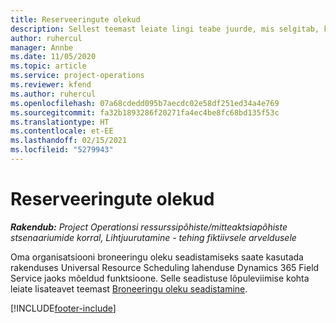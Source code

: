 ```yaml
---
title: Reserveeringute olekud
description: Sellest teemast leiate lingi teabe juurde, mis selgitab, kuidas rakenduses Project Operations broneeringute ajakava seadistada.
author: ruhercul
manager: Annbe
ms.date: 11/05/2020
ms.topic: article
ms.service: project-operations
ms.reviewer: kfend
ms.author: ruhercul
ms.openlocfilehash: 07a68cdedd095b7aecdc02e58df251ed34a4e769
ms.sourcegitcommit: fa32b1893286f20271fa4ec4be8fc68bd135f53c
ms.translationtype: HT
ms.contentlocale: et-EE
ms.lasthandoff: 02/15/2021
ms.locfileid: "5279943"
---
```

# <a name="booking-statuses"></a>Reserveeringute olekud

_**Rakendub:** Project Operationsi ressurssipõhiste/mitteaktsiapõhiste stsenaariumide korral,  Lihtjuurutamine - tehing fiktiivsele arveldusele_

Oma organisatsiooni broneeringu oleku seadistamiseks saate kasutada rakenduses Universal Resource Scheduling lahenduse Dynamics 365 Field Service jaoks mõeldud funktsioone. Selle seadistuse lõpuleviimise kohta leiate lisateavet teemast [Broneeringu oleku seadistamine](https://docs.microsoft.com/dynamics365/field-service/set-up-booking-statuses).


[!INCLUDE[footer-include](../includes/footer-banner.md)]